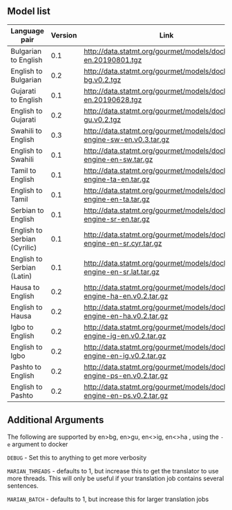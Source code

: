 ## Model list

| Language pair | Version | Link |
| --------------- | --------------- | --------------- |
| Bulgarian to English | 0.1 | http://data.statmt.org/gourmet/models/docker/bg-en.20190801.tgz |
| English to Bulgarian  | 0.2 | http://data.statmt.org/gourmet/models/docker/en-bg.v0.2.tgz |
| Gujarati to English | 0.1 | http://data.statmt.org/gourmet/models/docker/gu-en.20190628.tgz |
| English to Gujarati | 0.2 | http://data.statmt.org/gourmet/models/docker/en-gu.v0.2.tgz  |
| Swahili to English | 0.3 | http://data.statmt.org/gourmet/models/docker/mt-engine-sw-en.v0.3.tar.gz |
| English to Swahili | 0.1 | http://data.statmt.org/gourmet/models/docker/mt-engine-en-sw.tar.gz |
| Tamil to English | 0.1  | http://data.statmt.org/gourmet/models/docker/mt-engine-ta-en.tar.gz |
| English to Tamil | 0.1 | http://data.statmt.org/gourmet/models/docker/mt-engine-en-ta.tar.gz |
| Serbian to English | 0.1 | http://data.statmt.org/gourmet/models/docker/mt-engine-sr-en.tar.gz |
| English to Serbian (Cyrilic) | 0.1 | http://data.statmt.org/gourmet/models/docker/mt-engine-en-sr.cyr.tar.gz  |
| English to Serbian (Latin) | 0.1 | http://data.statmt.org/gourmet/models/docker/mt-engine-en-sr.lat.tar.gz |
| Hausa to English | 0.2 | http://data.statmt.org/gourmet/models/docker/mt-engine-ha-en.v0.2.tar.gz  |
| English to Hausa | 0.2 | http://data.statmt.org/gourmet/models/docker/mt-engine-en-ha.v0.2.tar.gz |
| Igbo to English | 0.2 | http://data.statmt.org/gourmet/models/docker/mt-engine-ig-en.v0.2.tar.gz |
|  English to Igbo | 0.2 | http://data.statmt.org/gourmet/models/docker/mt-engine-en-ig.v0.2.tar.gz |
| Pashto to English | 0.2 | http://data.statmt.org/gourmet/models/docker/mt-engine-ps-en.v0.2.tar.gz |
| English to Pashto | 0.2 | http://data.statmt.org/gourmet/models/docker/mt-engine-en-ps.v0.2.tar.gz |


## Additional Arguments

The following are supported by en>bg, en>gu, en<>ig, en<>ha , using the `-e` argument to docker 

`DEBUG` - Set this to anything to get more verbosity

`MARIAN_THREADS` - defaults to 1, but increase this to get the translator to use more threads. This will only be useful if your translation job contains several sentences.

`MARIAN_BATCH` - defaults to 1, but increase this for larger translation jobs


